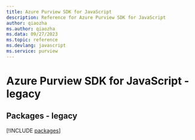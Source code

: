 ```yaml
---
title: Azure Purview SDK for JavaScript
description: Reference for Azure Purview SDK for JavaScript
author: qiaozha
ms.author: qiaozha
ms.data: 09/27/2023
ms.topic: reference
ms.devlang: javascript
ms.service: purview
---
```

# Azure Purview SDK for JavaScript - legacy
## Packages - legacy
[!INCLUDE [packages](purview-index.md)]